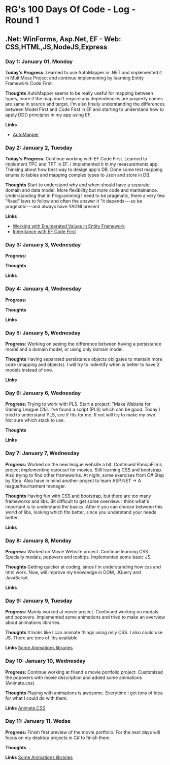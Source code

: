 # RG's 100 Days Of Code - Log - Round 1 
## .Net: WinForms, Asp.Net, EF - Web: CSS,HTML,JS,NodeJS,Express

### Day 1: January 01, Monday

**Today's Progress**: Learned to use AutoMapper in .NET and implemented it in MultiMess Project and continue implementing by learning Entity Framework Code First.

**Thoughts** AutoMapper seems to be really useful for mapping between types, more if the map don't require any dependencies are property names are same in source and target. I'm also finally understanding the differences between Model First and Code First in EF and starting to understand how to apply DDD principles in my app using EF.

**Links**
* [AutoMapper](http://automapper.org/)


### Day 2: January 2, Tuesday

**Today's Progress**: Continue working with EF Code First. Learned to implement TPC and TPT in EF. I implemented it in my measurements app. Thinking about how best way to design app's DB. Done some test mapping enums to tables and mapping complex types to Json and store in DB.

**Thoughts** Start to understand why and when should have a separate domain and data model. More flexibility but more code and mantainance. Understanding that in Programming I need to be pragmatic, there a very few "fixed" laws to follow and often the answer it "it depends---so be pragmatic---and always have YAGNI present

**Links** 
* [Working with Enumerated Values in Entity Framework](https://visualstudiomagazine.com/articles/2017/02/01/enumerated-values.aspx)
* [Inheritance with EF Code First](https://weblogs.asp.net/manavi/inheritance-mapping-strategies-with-entity-framework-code-first-ctp5-part-3-table-per-concrete-type-tpc-and-choosing-strategy-guidelines)


### Day 3: January 3, Wednesday

**Progress:** 

**Thoughts**

**Links**

### Day 4: January 4, Wednesday

**Progress:** 

**Thoughts**

**Links**

### Day 5: January 5, Wednesday

**Progress:** Working on seeing the difference between having a persistance model and a domain model, or using only domain model.

**Thoughts** Having  separated persistance objects obligates to mantain more code (mapping and objects). 
I will try to indentify when is better to have 2 models instead of one. 

**Links**

### Day 6: January 6, Wednesday

**Progress:** Trying to work with PLS. Start a project: "Make Website for Gaming League (2k). I've found a script (PLS) which can be good.
			Today I tried to understand PLS, see if fits for me. If not will try to make my own. Not sure which stack to use.

**Thoughts**

**Links**

### Day 7: January 7, Wednesday

**Progress:** Worked on the new league website a bit. Continued PanojaFilms project implementing carousel for movies. Still learning CSS and bootstrap.
Also trying to find other frameworks. At night, some exercises from C# Step by Step. Also have in mind another project to learn ASP.NET -> A league/tournament manager.

**Thoughts** Having fun with CSS and bootstrap, but there are too many frameworks and libs. Bit difficult to get some overview. I think what's important is to understand
the basics. After it you can choose between this world of libs, looking which fits better, since you understand your needs better.

**Links**

### Day 8: January 8, Monday

**Progress:**  Worked on Movie Website project. Continue learning CSS. Specially modals, popovers and tooltips. Implemented some basic JS.

**Thoughts** Getting quicker at coding, since I'm understanding how css and html work. Now, will improve my knowledge in DOM, JQuery and JavaScript.

**Links**

### Day 9: January 9, Tuesday

**Progress:**  Mainly worked at movie project. Continued working on modals and popovers. Implemented some animations and tried to make an overview about animations libraries.

**Thoughts** It looks like I can animate things using only CSS. I also could use JS. There are tons of libs available

**Links** 
[Some Animations libraries](https://medium.com/@cssgallery/best-css-animation-frameworks-714c5de013f1)

### Day 10: January 10, Wednesday

**Progress:**  Continue working at friend's movie portfolio project. Customized the popovers with movie description and added some animations (Animate.css).

**Thoughts** Playing with animations is awesome. Everytime I get tons of idea for what I could do with them.

**Links** 
[Animate.CSS](https://daneden.github.io/animate.css/)

### Day 11: January 11, Wedse

**Progress:**  Finish first preview of the movie portfolio. For the next days will focus on my desktop projects in C# to finish them.

**Thoughts** 

**Links** 
[Some Animations libraries](https://medium.com/@cssgallery/best-css-animation-frameworks-714c5de013f1)


